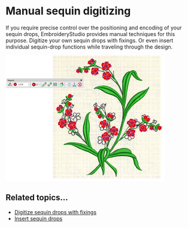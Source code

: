 # Manual sequin digitizing

If you require precise control over the positioning and encoding of your sequin drops, EmbroideryStudio provides manual techniques for this purpose. Digitize your own sequin drops with fixings. Or even insert individual sequin-drop functions while traveling through the design.

![SequinManualDesign.png](assets/SequinManualDesign.png)

## Related topics...

- [Digitize sequin drops with fixings](Digitize_sequin_drops_with_fixings)
- [Insert sequin drops](Insert_sequin_drops)
